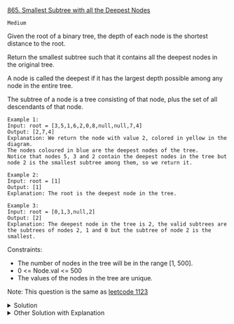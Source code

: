 [865. Smallest Subtree with all the Deepest Nodes](https://leetcode.com/problems/smallest-subtree-with-all-the-deepest-nodes/)

`Medium`

Given the root of a binary tree, the depth of each node is the shortest distance to the root.

Return the smallest subtree such that it contains all the deepest nodes in the original tree.

A node is called the deepest if it has the largest depth possible among any node in the entire tree.

The subtree of a node is a tree consisting of that node, plus the set of all descendants of that node.


```
Example 1:
Input: root = [3,5,1,6,2,0,8,null,null,7,4]
Output: [2,7,4]
Explanation: We return the node with value 2, colored in yellow in the diagram.
The nodes coloured in blue are the deepest nodes of the tree.
Notice that nodes 5, 3 and 2 contain the deepest nodes in the tree but node 2 is the smallest subtree among them, so we return it.

Example 2:
Input: root = [1]
Output: [1]
Explanation: The root is the deepest node in the tree.

Example 3:
Input: root = [0,1,3,null,2]
Output: [2]
Explanation: The deepest node in the tree is 2, the valid subtrees are the subtrees of nodes 2, 1 and 0 but the subtree of node 2 is the smallest.
```

Constraints:

- The number of nodes in the tree will be in the range [1, 500].
- 0 <= Node.val <= 500
- The values of the nodes in the tree are unique.
 

Note: This question is the same as [leetcode 1123](https://leetcode.com/problems/lowest-common-ancestor-of-deepest-leaves/)

<details>
<summary>Solution</summary>

基本思路
前文 [手把手刷二叉树总结篇](https://labuladong.github.io/article/fname.html?fname=%E4%BA%8C%E5%8F%89%E6%A0%91%E6%80%BB%E7%BB%93) 说过二叉树的递归分为「遍历」和「分解问题」两种思维模式，这道题需要用到「分解问题」的思维，而且涉及处理子树，需要用后序遍历。

说到底，这道题就是让你求那些「最深」的叶子节点的最近公共祖先，可以看下前文 [二叉树最近公共祖先](https://appktavsiei5995.pc.xiaoe-tech.com/detail/i_62987959e4b01a4852072fa5/1)。

你想想，一个节点需要知道哪些信息，才能确定自己是最深叶子节点的最近公共祖先？

它需要知道自己的左右子树的最大深度：如果左右子树一样深，那么当前节点就是最近公共祖先；如果左右子树不一样深，那么最深叶子节点的最近公共祖先肯定在左右子树上。

所以我们新建一个 Result 类，存放左右子树的最大深度及叶子节点的最近公共祖先节点，其余逻辑类似 [104. 二叉树的最大深度](https://leetcode.com/problems/maximum-depth-of-binary-tree)。

```java
class Solution {
    class Result {
        public TreeNode node;
        public int depth;

        public Result(TreeNode node, int depth) {
            // 记录最近公共祖先节点 node
            this.node = node;
            // 记录以 node 为根的二叉树最大深度
            this.depth = depth;
        }
    }

    public TreeNode lcaDeepestLeaves(TreeNode root) {
        Result res = maxDepth(root);
        return res.node;
    }

    // 定义：输入一棵二叉树，返回该二叉树的最大深度以及最深叶子节点的最近公共祖先节点
    Result maxDepth(TreeNode root) {
        if (root == null) {
            return new Result(null, 0);
        }
        Result left = maxDepth(root.left);
        Result right = maxDepth(root.right);
        if (left.depth == right.depth) {
            // 当左右子树的最大深度相同时，这个根节点是新的最近公共祖先
            return new Result(root, left.depth + 1);
        }
        // 左右子树的深度不同，则最近公共祖先在 depth 较大的一边
        Result res = left.depth > right.depth ? left : right;
        // 正确维护二叉树的最大深度
        res.depth++;

        return res;
    }
}
```
</details>

<details>
<summary>Other Solution with Explanation</summary>

[HuifengGuan](https://www.youtube.com/watch?v=DUXvcoEZJqw)
</details>